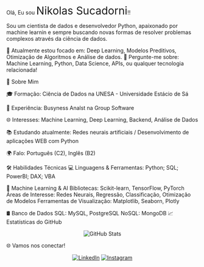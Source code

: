 Olá, Eu sou <span style="font-size: 2em;">Nikolas Sucadorni</span>!!

Sou um cientista de dados e desenvolvedor Python, apaixonado por machine learnin e sempre buscando novas formas de resolver problemas complexos através da ciência de dados.

🌱 Atualmente estou focado em: Deep Learning, Modelos Preditivos, Otimização de Algoritmos e Análise de dados.
💬 Pergunte-me sobre: Machine Learning, Python, Data Science, APIs, ou qualquer tecnologia relacionada!

🚀 Sobre Mim

🎓 Formação: Ciência de Dados na UNESA - Universidade Estácio de Sá

💼 Experiência: Busyness Analst na Group Software

🌐 Interesses: Machine Learning, Deep Learning, Backend, Análise de Dados

📚 Estudando atualmente: Redes neurais artificiais / Desenvolvimento de aplicações WEB com Python

🌍 Falo: Português (C2), Inglês (B2)

🛠️ Habilidades Técnicas
💻 Linguagens & Ferramentas: Python; SQL; PowerBI; DAX; VBA

🧠 Machine Learning & AI
Bibliotecas: Scikit-learn, TensorFlow, PyTorch
Áreas de Interesse: Redes Neurais, Regressão, Classificação, Otimização de Modelos
Ferramentas de Visualização: Matplotlib, Seaborn, Plotly

🛢️ Banco de Dados
SQL: MySQL, PostgreSQL
NoSQL: MongoDB
📈 Estatísticas do GitHub
<p align="center"> <img src="https://github-readme-stats.vercel.app/api?username=NikolasSucadorni&show_icons=true&theme=radical" alt="GitHub Stats" /> </p>

🌐 Vamos nos conectar!
<p align="center"> <a href="https://www.linkedin.com/in/nikolas-sucadorni-2b976a192/"><img src="https://img.shields.io/badge/LinkedIn-blue?style=for-the-badge&logo=linkedin" alt="LinkedIn"/></a>
<a href="https://www.instagram.com/sucadorni/"><img src="https://img.shields.io/badge/Instagram-E4405F?style=for-the-badge&logo=instagram&logoColor=white" alt="Instagram"/></a> </p>
